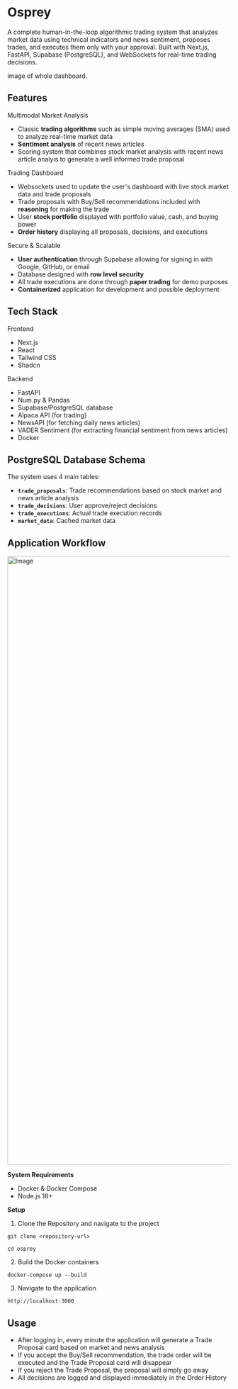 # Osprey

A complete human-in-the-loop algorithmic trading system that analyzes market data using technical indicators and news sentiment, proposes trades, and executes them only with your approval. Built with Next.js, FastAPI, Supabase (PostgreSQL), and WebSockets for real-time trading decisions.

image of whole dashboard.

## Features

Multimodal Market Analysis
- Classic **trading algorithms** such as simple moving averages (SMA) used to analyze real-time market data
- **Sentiment analysis** of recent news articles
- Scoring system that combines stock market analysis with recent news article analyis to generate a well informed trade proposal


Trading Dashboard
- Websockets used to update the user's dashboard with live stock market data and trade proposals
- Trade proposals with Buy/Sell recommendations included with **reasoning** for making the trade
- User **stock portfolio** displayed with portfolio value, cash, and buying power
- **Order history** displaying all proposals, decisions, and executions

Secure & Scalable
- **User authentication** through Supabase allowing for signing in with Google, GitHub, or email
- Database designed with **row level security** 
- All trade executions are done through **paper trading** for demo purposes
- **Containerized** application for development and possible deployment

## Tech Stack
Frontend
- Next.js
- React
- Tailwind CSS
- Shadcn

Backend
- FastAPI
- Num.py & Pandas
- Supabase/PostgreSQL database
- Alpaca API (for trading)
- NewsAPI (for fetching daily news articles)
- VADER Sentiment (for extracting financial sentiment from news articles)
- Docker

## PostgreSQL Database Schema

The system uses 4 main tables:

- **`trade_proposals`**: Trade recommendations based on stock market and news article analysis
- **`trade_decisions`**: User approve/reject decisions  
- **`trade_executions`**: Actual trade execution records
- **`market_data`**: Cached market data

## Application Workflow

<img width="1862" height="1374" alt="Image" src="https://github.com/user-attachments/assets/d078b6a3-dc80-4fb5-86d1-af7751032b0f" />

**System Requirements**
- Docker & Docker Compose
- Node.js 18+

**Setup**
1. Clone the Repository and navigate to the project
```
git clone <repository-url>
```
```
cd osprey
```
2. Build the Docker containers
```
docker-compose up --build
```
3. Navigate to the application
```
http://localhost:3000
```

## Usage
- After logging in, every minute the application will generate a Trade Proposal card based on market and news analysis 
- If you accept the Buy/Sell recommendation, the trade order will be executed and the Trade Proposal card will disappear
- If you reject the Trade Proposal, the proposal will simply go away
- All decisions are logged and displayed immediately in the Order History 

